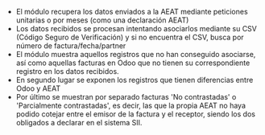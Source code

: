 - El módulo recupera los datos enviados a la AEAT mediante peticiones
  unitarias o por meses (como una declaración AEAT)
- Los datos recibidos se procesan intentando asociarlos mediante su CSV
  (Código Seguro de Verificación) y si no encuentra el CSV, busca por
  número de factura/fecha/partner
- El módulo muestra aquellos registros que no han conseguido asociarse,
  así como aquellas facturas en Odoo que no tienen su correspondiente
  registro en los datos recibidos.
- En segundo lugar se exponen los registros que tienen diferencias entre
  Odoo y AEAT
- Por último se muestran por separado facturas 'No contrastadas' o
  'Parcialmente contrastadas', es decir, las que la propia AEAT no haya
  podido cotejar entre el emisor de la factura y el receptor, siendo los
  dos obligados a declarar en el sistema SII.
